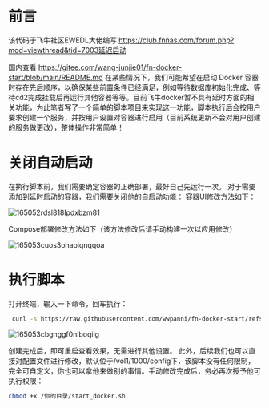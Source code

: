 # 前言
  该代码于飞牛社区EWEDL大佬编写 https://club.fnnas.com/forum.php?mod=viewthread&tid=7003延迟启动
  
  国内查看 https://gitee.com/wang-junjie01/fn-docker-start/blob/main/README.md
  在某些情况下，我们可能希望在启动 Docker 容器时存在先后顺序，以确保某些前置条件已经满足，例如等待数据库初始化完成、等待cd2完成挂载后再运行其他容器等等。目前飞牛docker暂不具有延时方面的相关功能，为此笔者写了一个简单的脚本项目来实现这一功能，脚本执行后会按用户要求创建一个服务，并按用户设置对容器进行启用（目前系统更新不会对用户创建的服务做更改），整体操作非常简单！
# 关闭自动启动
在执行脚本前，我们需要确定容器的正确部署，最好自己先运行一次。
对于需要添加到延时启动的容器，我们需要关闭他的自启动功能：
容器UI修改方法如下：

![165052rdsl818lpdxbzm81](https://github.com/user-attachments/assets/a26644f5-89a5-4ed1-9733-b864b0c02440)


Compose部署修改方法如下（该方法修改后请手动构建一次以应用修改）

![165053cuos3ohaoiqnqqoa](https://github.com/user-attachments/assets/4b8ddf23-9b01-46dd-8156-dc2400144121)

# 执行脚本
打开终端，输入一下命令，回车执行：

```bash
 curl -s https://raw.githubusercontent.com/wwpanni/fn-docker-start/refs/heads/main/fndocker.sh -o /tmp/fndocker.sh && sudo bash /tmp/fndocker.sh && rm /tmp/fndocker.sh
```

![165053cbgnggf0niboqiig](https://github.com/user-attachments/assets/fa728bbc-cbfb-4da4-b939-227403b98229)

创建完成后，即可重启查看效果，无需进行其他设置。
此外，后续我们也可以直接对配置文件进行修改，默认位于/vol1/1000/config下，该脚本没有任何限制，完全可自定义，你也可以拿他来做别的事情。手动修改完成后，务必再次授予他可执行权限：

```bash
chmod +x /你的目录/start_docker.sh
```
